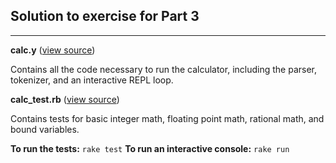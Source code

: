 ## Solution to exercise for Part 3

----

**calc.y** ([view source][calc.y])

Contains all the code necessary to run the calculator, 
including the parser, tokenizer, and an interactive REPL loop.

**calc_test.rb** ([view source][calc_test.rb])

Contains tests for basic integer math, floating point math,
rational math, and bound variables.

**To run the tests:** `rake test`
**To run an interactive console:** `rake run`

[calc.y]: https://github.com/elm-city-craftworks/course-001/blob/solutions/part3/calculator/calc.y
[calc_test.rb]: https://github.com/elm-city-craftworks/course-001/blob/solutions/part3/calculator/calc_test.rb

